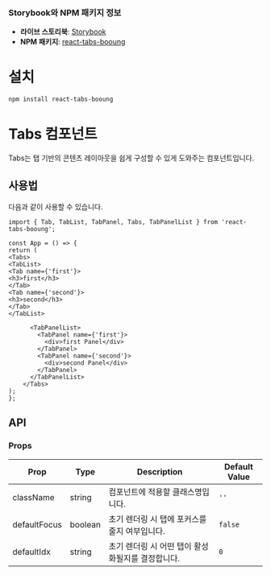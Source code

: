 ### Storybook와 NPM 패키지 정보
- **라이브 스토리북**: [Storybook](https://step2--incredible-selkie-3c034a.netlify.app/)
- **NPM 패키지**: [react-tabs-booung](https://www.npmjs.com/package/react-tabs-booung)

# 설치

```bash
npm install react-tabs-booung
```

# Tabs 컴포넌트

Tabs는 탭 기반의 콘텐츠 레이아웃을 쉽게 구성할 수 있게 도와주는 컴포넌트입니다.

## 사용법

다음과 같이 사용할 수 있습니다.

```tsx
import { Tab, TabList, TabPanel, Tabs, TabPanelList } from 'react-tabs-booung';

const App = () => {
return (
<Tabs>
<TabList>
<Tab name={'first'}>
<h3>first</h3>
</Tab>
<Tab name={'second'}>
<h3>second</h3>
</Tab>
</TabList>

      <TabPanelList>
        <TabPanel name={'first'}>
          <div>first Panel</div>
        </TabPanel>
        <TabPanel name={'second'}>
          <div>second Panel</div>
        </TabPanel>
      </TabPanelList>
    </Tabs>
);
};
```

## API

### Props

| Prop         | Type            | Description                                        | Default Value |
|--------------|-----------------|----------------------------------------------------|---------------|
| className    | string          | 컴포넌트에 적용할 클래스명입니다.                    | `''`          |
| defaultFocus | boolean         | 초기 렌더링 시 탭에 포커스를 줄지 여부입니다.          | `false`       |
| defaultIdx   | string| 초기 렌더링 시 어떤 탭이 활성화될지를 결정합니다.        | `0`           |
